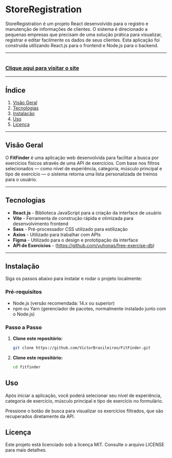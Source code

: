 # **StoreRegistration**
StoreRegistration é um projeto React desenvolvido para o registro e manutenção de informações de clientes. O sistema é direcionado a pequenas empresas que precisam de uma solução prática para visualizar, registrar e editar facilmente os dados de seus clientes. Esta aplicação foi construída utilizando React.js para o frontend e Node.js para o backend.
<hr/>
<img src="../../assets/img/Group 3.svg" alt="">
<h3><a href='https://victorbrasileiroo.github.io/FitFinder/
'>Clique aqui para visitar o site</a></h3>

<hr/>

## Índice
1. [Visão Geral](#visão-geral)
2. [Tecnologias](#tecnologias)
3. [Instalação](#instalação)
4. [Uso](#uso)
5. [Licença](#licença)

---

## Visão Geral
O **FitFinder** é uma aplicação web desenvolvida para facilitar a busca por exercícios físicos através de uma API de exercícios. Com base nos filtros selecionados — como nível de experiência, categoria, músculo principal e tipo de exercício — o sistema retorna uma lista personalizada de treinos para o usuário.

---

## Tecnologias
- **React.js** - Biblioteca JavaScript para a criação da interface de usuário
- **Vite** - Ferramenta de construção rápida e otimizada para desenvolvimento frontend
- **Sass** - Pré-processador CSS utilizado para estilização
- **Axios** - Utilizado para trabalhar com APIs
- **Figma** - Utilizado para o design e prototipação da interface
- **API de Exercícios** - (https://github.com/yuhonas/free-exercise-db)

---

## Instalação
Siga os passos abaixo para instalar e rodar o projeto localmente:

### Pré-requisitos
- Node.js (versão recomendada: 14.x ou superior)
- npm ou Yarn (gerenciador de pacotes, normalmente instalado junto com o Node.js)

### Passo a Passo

1. **Clone este repositório:**
   ```bash
   git clone https://github.com/VictorBrasileiroo/FitFinder.git
   ```

2. **Clone este repositório:**
   ```bash
   cd fitfinder
   ```

## Uso
Após iniciar a aplicação, você poderá selecionar seu nível de experiência, categoria de exercício, músculo principal e tipo de exercício no formulário.

Pressione o botão de busca para visualizar os exercícios filtrados, que são recuperados diretamente da API.

## Licença
Este projeto está licenciado sob a licença MIT. Consulte o arquivo LICENSE para mais detalhes.



